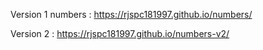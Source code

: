 Version 1 numbers : https://rjspc181997.github.io/numbers/

Version 2 : https://rjspc181997.github.io/numbers-v2/
